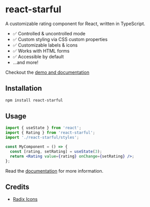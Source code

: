 # react-starful

A customizable rating component for React, written in TypeScript.

- ✅ Controlled & uncontrolled mode
- ✅ Custom styling via CSS custom properties
- ✅ Customizable labels & icons
- ✅ Works with HTML forms
- ✅ Accessible by default
- ...and more!

Checkout the [demo and documentation](https://react-starful.sandroroth.com/)

## Installation

```bash
npm install react-starful
```

## Usage

```jsx
import { useState } from 'react';
import { Rating } from 'react-starful';
import './react-starful/styles';

const MyComponent = () => {
  const [rating, setRating] = useState(3);
  return <Rating value={rating} onChange={setRating} />;
};
```

Read the [documentation](https://react-starful.sandroroth.com/) for more information.

## Credits

- [Radix Icons](https://icons.radix-ui.com/)
